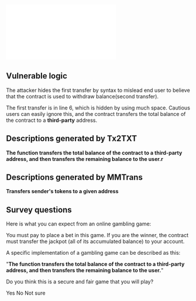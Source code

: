 ![](0xdb.pdf)
## Vulnerable logic
The attacker hides the first transfer by syntax to 
mislead end user to believe that 
the contract is used to withdraw balance(second transfer).

The first transfer is in line 6, which is hidden by using much space. 
Cautious users can easily ignore this, and the contract transfers 
the total balance of the contract to a **third-party** address.


## Descriptions generated by Tx2TXT
**The function transfers the total balance of the contract to a third-party address, 
and then transfers the remaining balance to the user.r**

## Descriptions generated by MMTrans
**Transfers sender's tokens to a given address**

## Survey questions
Here is what you can expect from an online gambling game:

You must pay to place a bet in this game. 
If you are the winner, the contract must transfer the jackpot (all of its accumulated balance) to your account.

A specific implementation of a gambling game can be described as this:

"**The function transfers the total balance of the contract to a third-party address, 
and then transfers the remaining balance to the user.**"



Do you think this is a secure and fair game that you will play?

Yes
No
Not sure